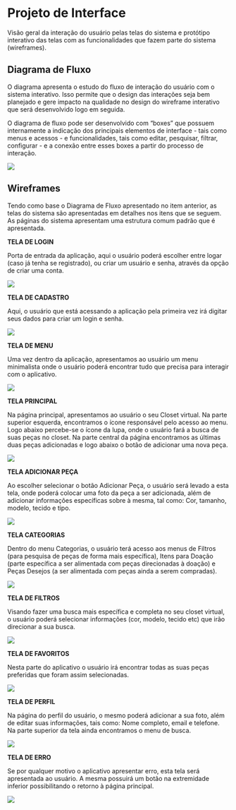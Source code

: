 
# Projeto de Interface

Visão geral da interação do usuário pelas telas do sistema e protótipo interativo das telas com as funcionalidades que fazem parte do sistema (wireframes).

## Diagrama de Fluxo

O diagrama apresenta o estudo do fluxo de interação do usuário com o sistema interativo. Isso permite que o design das interações seja bem planejado e gere impacto na qualidade no design do wireframe interativo que será desenvolvido logo em seguida.

O diagrama de fluxo pode ser desenvolvido com “boxes” que possuem internamente a indicação dos principais elementos de interface - tais como menus e acessos - e funcionalidades, tais como editar, pesquisar, filtrar, configurar - e a conexão entre esses boxes a partir do processo de interação.

<img src="https://github.com/ICEI-PUC-Minas-PMV-ADS/pmv-ads-2023-2-e3-proj-mov-t4-2023-e3-projmovt4-time2-myclosetweb/blob/main/docs/img/Diagrama%20Fluxo.png">


## Wireframes

Tendo como base o Diagrama de Fluxo apresentado  no  item  anterior,  as  telas  do  sistema  são apresentadas em detalhes nos itens que se seguem. As páginas do sistema apresentam uma estrutura comum padrão que é apresentada.


**TELA DE LOGIN**

Porta de entrada da aplicação, aqui o usuário poderá escolher entre logar (caso já tenha se registrado), ou criar um usuário e senha, através da opção de criar uma conta.

<img src="https://github.com/ICEI-PUC-Minas-PMV-ADS/pmv-ads-2023-2-e3-proj-mov-t4-2023-e3-projmovt4-time2-myclosetweb/blob/main/docs/img/Tela%20Log.png">


**TELA DE CADASTRO**

Aqui, o usuário que está acessando a aplicação pela primeira vez irá digitar seus dados para criar um login e senha.

<img src="https://github.com/ICEI-PUC-Minas-PMV-ADS/pmv-ads-2023-2-e3-proj-mov-t4-2023-e3-projmovt4-time2-myclosetweb/blob/main/docs/img/Tela%20Cadastro.png">


**TELA DE MENU**

Uma vez dentro da aplicação, apresentamos ao usuário um menu minimalista onde o usuário poderá encontrar tudo que precisa para interagir com o aplicativo.

<img src="https://github.com/ICEI-PUC-Minas-PMV-ADS/pmv-ads-2023-2-e3-proj-mov-t4-2023-e3-projmovt4-time2-myclosetweb/blob/main/docs/img/Tela%20Menu.png">


**TELA PRINCIPAL**

Na página principal, apresentamos ao usuário o seu Closet virtual. Na parte superior esquerda, encontramos o ícone responsável pelo acesso ao menu. Logo abaixo percebe-se o ícone da lupa, onde o usuário fará a busca de suas peças no closet. Na parte central da página encontramos as últimas duas peças adicionadas e logo abaixo o botão de adicionar uma nova peça.

<img src="https://github.com/ICEI-PUC-Minas-PMV-ADS/pmv-ads-2023-2-e3-proj-mov-t4-2023-e3-projmovt4-time2-myclosetweb/blob/main/docs/img/Tela%20Principal.png">


**TELA ADICIONAR PEÇA**

Ao escolher selecionar o botão Adicionar Peça, o usuário será levado a esta tela, onde poderá colocar uma foto da peça a ser adicionada, além de adicionar informações específicas sobre à mesma, tal como: Cor, tamanho, modelo, tecido e tipo.

<img src="https://github.com/ICEI-PUC-Minas-PMV-ADS/pmv-ads-2023-2-e3-proj-mov-t4-2023-e3-projmovt4-time2-myclosetweb/blob/main/docs/img/Tela%20Add.png">


**TELA CATEGORIAS**

Dentro do menu Categorias, o usuário terá acesso aos menus de Filtros (para pesquisa de peças de forma mais específica), Itens para Doação (parte específica a ser alimentada com peças direcionadas à doação) e Peças Desejos (a ser alimentada com peças ainda a serem compradas).

<img src="https://github.com/ICEI-PUC-Minas-PMV-ADS/pmv-ads-2023-2-e3-proj-mov-t4-2023-e3-projmovt4-time2-myclosetweb/blob/main/docs/img/Tela%20Categorias.png">


**TELA DE FILTROS**

Visando fazer uma busca mais específica e completa no seu closet virtual, o usuário poderá selecionar informações (cor, modelo, tecido etc) que irão direcionar a sua busca.

<img src="https://github.com/ICEI-PUC-Minas-PMV-ADS/pmv-ads-2023-2-e3-proj-mov-t4-2023-e3-projmovt4-time2-myclosetweb/blob/main/docs/img/Tela%20Filtros.png">


**TELA DE FAVORITOS**

Nesta parte do aplicativo o usuário irá encontrar todas as suas peças preferidas que foram assim selecionadas.

<img src="https://github.com/ICEI-PUC-Minas-PMV-ADS/pmv-ads-2023-2-e3-proj-mov-t4-2023-e3-projmovt4-time2-myclosetweb/blob/main/docs/img/Tela%20Favoritos.png">


**TELA DE PERFIL**

Na página do perfil do usuário, o mesmo poderá adicionar a sua foto, além de editar suas informações, tais como: Nome completo, email e telefone. Na parte superior da tela ainda encontramos o menu de busca.

<img src="https://github.com/ICEI-PUC-Minas-PMV-ADS/pmv-ads-2023-2-e3-proj-mov-t4-2023-e3-projmovt4-time2-myclosetweb/blob/main/docs/img/Tela%20Perfil.png">


**TELA DE ERRO**

Se por qualquer motivo o aplicativo apresentar erro, esta tela será apresentada ao usuário. A mesma possuirá um botão na extremidade inferior possibilitando o retorno à página principal.

<img src="https://github.com/ICEI-PUC-Minas-PMV-ADS/pmv-ads-2023-2-e3-proj-mov-t4-2023-e3-projmovt4-time2-myclosetweb/blob/main/docs/img/Tela%20Erro.png">

